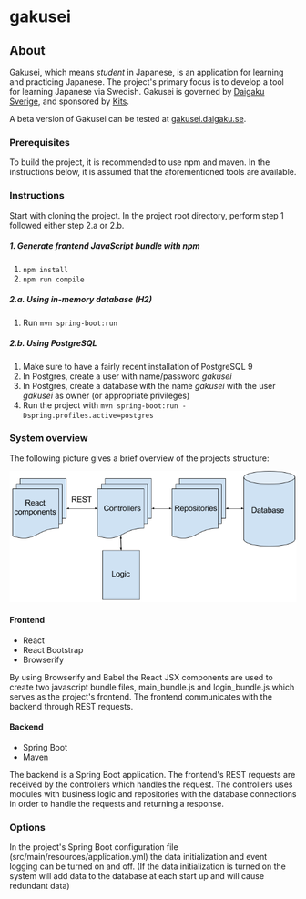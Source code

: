 # gakusei

## About
Gakusei, which means _student_ in Japanese, is an application for learning and practicing Japanese.
The project's primary focus is to develop a tool for learning Japanese via Swedish.
Gakusei is governed by [Daigaku Sverige](http://www.daigaku.se), and sponsored by [Kits](https://www.kits.se).

A beta version of Gakusei can be tested at [gakusei.daigaku.se](http://gakusei.daigaku.se).

### Prerequisites
To build the project, it is recommended to use npm and maven.
In the instructions below, it is assumed that the aforementioned tools are available.

### Instructions
Start with cloning the project.
In the project root directory, perform step 1 followed either step 2.a or 2.b.

##### 1. Generate frontend JavaScript bundle with npm

1. ```npm install```
2. ```npm run compile```

##### 2.a. Using in-memory database (H2)

1. Run ```mvn spring-boot:run```

##### 2.b. Using PostgreSQL

1. Make sure to have a fairly recent installation of PostgreSQL 9
2. In Postgres, create a user with name/password *gakusei*
3. In Postgres, create a database with the name *gakusei* with the user *gakusei* as owner (or appropriate privileges)
4. Run the project with ```mvn spring-boot:run -Dspring.profiles.active=postgres```

### System overview

The following picture gives a brief overview of the projects structure:

![Alt System Overview](./doc/img/GakuseiOverview.png)

#### Frontend
- React
- React Bootstrap
- Browserify

By using Browserify and Babel the React JSX components are used to create two javascript bundle files, main_bundle.js 
and login_bundle.js which serves as the project's frontend. The frontend communicates with the backend through REST
requests.

#### Backend
- Spring Boot
- Maven

The backend is a Spring Boot application. The frontend's REST requests are received by the controllers which handles the
request. The controllers uses modules with business logic and repositories with the database connections in order to
handle the requests and returning a response.

### Options
In the project's Spring Boot configuration file (src/main/resources/application.yml) the data initialization and event
logging can be turned on and off. (If the data initialization is turned on the system will add data to the database at
each start up and will cause redundant data)
